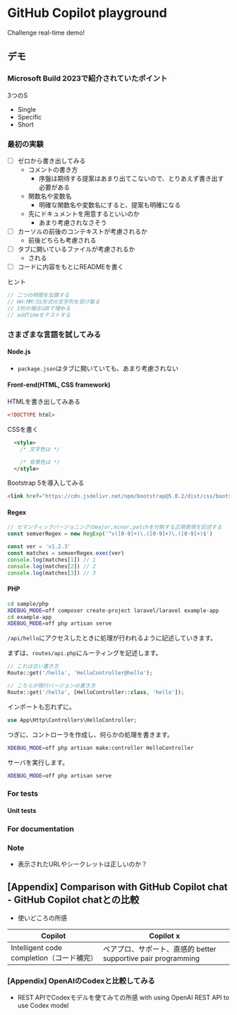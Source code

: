 # GitHub Copilot playground

Challenge real-time demo!

## デモ

### Microsoft Build 2023で紹介されていたポイント

3つのS

- Single
- Specific
- Short

### 最初の実験

- [ ] ゼロから書き出してみる
  - コメントの書き方
    - 序盤は期待する提案はあまり出てこないので、とりあえず書き出す必要がある
  - 関数名や変数名
    - 明確な関数名や変数名にすると、提案も明確になる
  - 先にドキュメントを用意するといいのか
    - あまり考慮されなさそう
- [ ] カーソルの前後のコンテキストが考慮されるか
  - 前後どちらも考慮される
- [ ] タブに開いているファイルが考慮されるか
  - される
- [ ] コードに内容をもとにREADMEを書く

ヒント

```js
// 二つの時間を加算する
// HH:MM:SS形式の文字列を受け取る
// 1桁の場合は0で埋める
// addTimeをテストする
```

### さまざまな言語を試してみる

#### Node.js

- `package.json`はタブに開いていても、あまり考慮されない

#### Front-end(HTML, CSS framework)

HTMLを書き出してみある

```html
<!DOCTYPE html>
```

CSSを書く

```html
  <style>
    /* 文字色は */

    /* 背景色は */
  </style>
```

Bootstrap 5を導入してみる

```html
<link href="https://cdn.jsdelivr.net/npm/bootstrap@5.0.2/dist/css/bootstrap.min.css" rel="stylesheet" integrity="sha384-EVSTQN3/azprG1Anm3QDgpJLIm9Nao0Yz1ztcQTwFspd3yD65VohhpuuCOmLASjC" crossorigin="anonymous">
```

#### Regex

```js
// セマンティックバージョニングのmajor,minor,patchを分割する正規表現を記述する
const semverRegex = new RegExp('^v([0-9]+)\.([0-9]+)\.([0-9]+)$')

const ver = 'v1.2.3'
const matches = semverRegex.exec(ver)
console.log(matches[1]) // 1
console.log(matches[2]) // 2
console.log(matches[3]) // 3
```

#### PHP

```bash
cd sample/php
XDEBUG_MODE=off composer create-project laravel/laravel example-app
cd example-app
XDEBUG_MODE=off php artisan serve
```

`/api/hello`にアクセスしたときに処理が行われるように記述していきます。

まずは、`routes/api.php`にルーティングを記述します。

```php
// これは古い書き方
Route::get('/hello', 'HelloController@hello');

// こちらが現行バージョンの書き方
Route::get('/hello', [HelloController::class, 'hello']);
```

インポートも忘れずに。

```php
use App\Http\Controllers\HelloController;
```

つぎに、コントローラを作成し、何らかの処理を書きます。

```bash
XDEBUG_MODE=off php artisan make:controller HelloController
```

サーバを実行します。

```bash
XDEBUG_MODE=off php artisan serve
```

### For tests

#### Unit tests

### For documentation

### Note

- 表示されたURLやシークレットは正しいのか？

## [Appendix] Comparison with GitHub Copilot chat - GitHub Copilot chatとの比較

- 使いどころの所感

| Copilot | Copilot x |
|----|----|
| Intelligent code completion（コード補完） | ペアプロ、サポート、直感的 better supportive pair programming |

### [Appendix] OpenAIのCodexと比較してみる

- REST APIでCodexモデルを使てみての所感 with using OpenAI REST API to use Codex model
